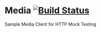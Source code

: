 # Media [![Build Status](https://travis-ci.org/huseyinbabal/media.svg?branch=master)](https://travis-ci.org/huseyinbabal/media)
Sample Media Client for HTTP Mock Testing
